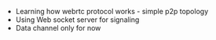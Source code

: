 * Learning how webrtc protocol works - simple p2p topology 
* Using Web socket server for signaling 
* Data channel only for now 
